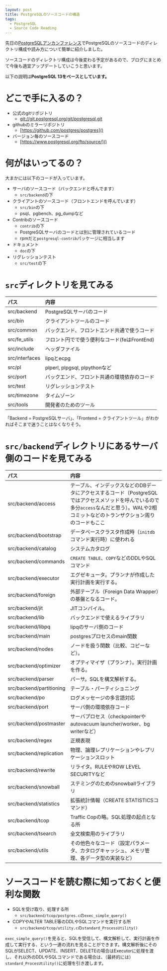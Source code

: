 ```yaml
---
layout: post
title: PostgreSQLのソースコードの構造
tags:
  - PostgreSQL
  - Source Code Reading
---
```


先日の[PostgreSQLアンカンファレンス](https://pgunconf.connpass.com/event/194291/)でPostgreSQLのソースコードのディレクトリ構成や読み方について簡単に紹介しました。

ソースコードのディレクトリ構成は今後変わる予定があるので、ブログにまとめて今後も適宜アップデートしていこうと思います。

以下の説明は**PostgreSQL 13をベースとしています。**

# どこで手に入るの？

* 公式のgitリポジトリ
  * [git://git.postgresql.org/git/postgresql.git]()
* githubのミラーリポジトリ
  * [https://github.com/postgres/postgres]()
* バージョン毎のソースコード
  * [https://www.postgresql.org/ftp/source/]()

# 何がはいってるの？

大まかには以下のコードが入っています。

* サーバのソースコード（バックエンドと呼んでます）
  * `src/backend`の下
* クライアントのソースコード（フロントエンドを呼んでいます）
  * `src/bin`の下
  * psql、pgbench、pg_dumpなど
* Contribのソースコード
  * `contrib`の下
  * PostgreSQLサーバのコードとは別に管理されているコード
  * rpmだと`postgresql-contrib`パッケージに相当します
* ドキュメント
  * `doc`の下
* リグレッションテスト
  * `src/test`の下

# `src`ディレクトリを見てみる

| パス           | 内容                                         |
|:---------------|:---------------------------------------------|
| src/backend    | PostgreSQLサーバのコード                     |
| src/bin        | クライアントツールのコード                   |
| src/common     | バックエンド、フロントエンド共通で使うコード |
| src/fe_utils   | フロント円でで使う便利なコード(feはFrontEnd) |
| src/include    | ヘッダファイル                               |
| src/interfaces | lipqとecpg                                   |
| src/pl         | plperl, plpgsql, plpythonなど                |
| src/port       | バックエンド、フロント共通の環境依存のコード |
| src/test       | リグレッションテスト                         |
| src/timezone   | タイムゾーン                                 |
| src/tools      | 開発者のためのツール                         |

「Backend = PostgreSQLサーバ」、「Frontend = クライアントツール」がわかればそこまで迷うことはなくなりそう。

# `src/backend`ディレクトリにあるサーバ側のコードを見てみる

| パス                     | 内容                                                                                                                                                                                         |
|:-------------------------|:---------------------------------------------------------------------------------------------------------------------------------------------------------------------------------------------|
| src/backend/access       | テーブル、インデックスなどのDBデータにアクセスするコード（PostgreSQLではアクセスメソッドを呼んでいるので多分`access`なんだと思う）。WALや2相コミットなどのトランザクション周りのコードもここ |
| src/backend/bootstrap    | データベースクラスタ作成時（`initdb`コマンド実行時）に使われる                                                                                                                               |
| src/backend/catalog      | システムカタログ                                                                                                                                                                             |
| src/backend/commands     | `CREATE TABLE`、`COPY`などのDDLやSQLコマンド                                                                                                                                                 |
| src/backend/executor     | エグゼキュータ。プランナが作成した実行計画を実行する。                                                                                                                                       |
| src/backend/foreign      | 外部テーブル（Foreign Data Wrapper）の基盤となるコード。                                                                                                                                     |
| src/backend/jit          | JITコンパイル。                                                                                                                                                                              |
| src/backend/lib          | バックエンドで使えるライブラリ                                                                                                                                                               |
| src/backend/libpq        | lipqのサーバ側のコード                                                                                                                                                                       |
| src/backend/main         | postgresプロセスのmain関数                                                                                                                                                                   |
| src/backend/nodes        | ノードを扱う関数（比較、コピーなど）。                                                                                                                                                       |
| src/backend/optimizer    | オプティマイザ（プランナ）。実行計画を作る。                                                                                                                                                 |
| src/backend/parser       | パーサ。SQLを構文解析する。                                                                                                                                                                  |
| src/backend/partitioning | テーブル・パーティショニング                                                                                                                                                                 |
| src/backend/po           | ログメッセージの多言語対応                                                                                                                                                                   |
| src/backend/port         | サーバ側の環境依存コード                                                                                                                                                                     |
| src/backend/postmaster   | サーバプロセス（checkpointerやautovacuum launcher/worker、bg writerなど）                                                                                                                    |
| src/backend/regex        | 正規表現                                                                                                                                                                                     |
| src/backend/replication  | 物理、論理レプリケーションやレプリケーションスロット                                                                                                                                         |
| src/backend/rewrite      | リライタ。RULEやROW LEVEL SECURITYなど                                                                                                                                                       |
| src/backend/snowball     | ステミングのためのsnowballライブラリ                                                                                                                                                         |
| src/backend/statistics   | 拡張統計情報（CREATE STATISTICSコマンド）                                                                                                                                                    |
| src/backend/tcop         | Traffic Copの略。SQL処理の起点となる所                                                                                                                                                       |
| src/backend/tsearch      | 全文検索用のライブラリ                                                                                                                                                                       |
| src/backend/utils        | その他色々なコード（設定パラメータ、カタログキャッシュ、メモリ管理、各データ型の実装など）                                                                                                                                                                                             |

# ソースコードを読む際に知っておくと便利な関数

* SQLを受け取り、処理する所
  * `src/backend/tcop/postgres.c`の`exec_simple_query()`
* COPYやALTER TABLE等のDDLやSQLコマンドを実行する所
  * `src/backend/tcop/utility.c`の`standard_ProcessUtility()`

`exec_simple_query()`を見ると、SQLを受信して、構文解析して、実行計画を作成して実行する、という一連の流れを見ることができます。構文解析後にそのSQLがSELECT、UPDATE、INSERT、DELETEの場合はExecutorに処理を渡し、それ以外のDDLやSQLコマンドである場合は、（最終的には）`standard_ProcesUtility()`に処理を引き渡します。
